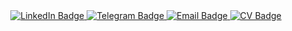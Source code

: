<div id="badges" align="center">
  <a href="https://www.linkedin.com/in/valeriia-dudenko/">
    <img src="https://img.shields.io/badge/LinkedIn-blue?style=for-the-badge&logo=linkedin&logoColor=white" alt="LinkedIn Badge">
  </a>
  <a href="https://t.me/velorei">
    <img src="https://img.shields.io/badge/Telegram-blue?style=for-the-badge&logo=telegram&logoColor=white" alt="Telegram Badge">
  </a>
   <a href="mailto:valeriie.alexandrovna@gmail.com">
    <img src="https://img.shields.io/badge/eMail-blue?style=for-the-badge&logo=gmail&logoColor=white" alt="Email Badge">
  </a>
  <a href="https://velorei.github.io">
    <img src="https://img.shields.io/badge/CV-blue?style=for-the-badge&logo=CV&logoColor=white" alt="CV Badge"/>
  </a>
</div>

